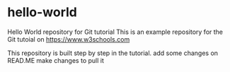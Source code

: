 # hello-world
Hello World repository for Git tutorial
This is an example repository for the Git tutoial on https://www.w3schools.com

This repository is built step by step in the tutorial.
add some changes on READ.ME
make changes to pull it
